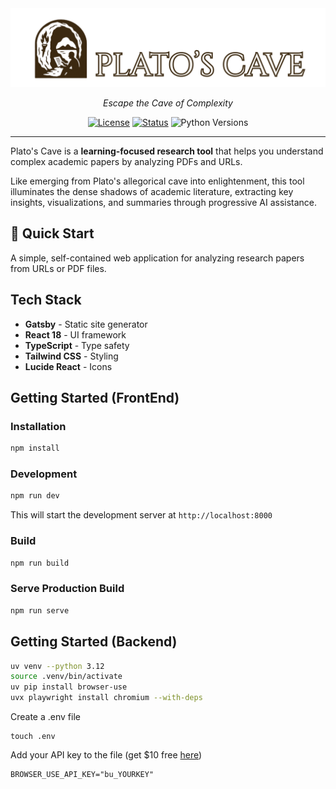 <div align="center">
<img src="docs/img/banner.png" alt="Plato's Cave Logo">


_Escape the Cave of Complexity_

[![License](https://img.shields.io/badge/license-MIT-blue.svg)](LICENSE)
[![Status](https://img.shields.io/badge/status-prototype-yellow)]()
![Python Versions](https://img.shields.io/badge/python-3.10%20%7C%203.11%20%7C%203.12%20%7C%203.13-orange)
</div>

---

Plato's Cave is a **learning-focused research tool** that helps you understand complex academic papers by analyzing PDFs and URLs. 

Like emerging from Plato's allegorical cave into enlightenment, this tool illuminates the dense shadows of academic literature, extracting key insights, visualizations, and summaries through progressive AI assistance.

## 🚀 Quick Start

A simple, self-contained web application for analyzing research papers from URLs or PDF files.

## Tech Stack

- **Gatsby** - Static site generator
- **React 18** - UI framework
- **TypeScript** - Type safety
- **Tailwind CSS** - Styling
- **Lucide React** - Icons

## Getting Started (FrontEnd)

### Installation

```bash
npm install
```

### Development

```bash
npm run dev
```

This will start the development server at `http://localhost:8000`

### Build

```bash
npm run build
```

### Serve Production Build

```bash
npm run serve
```

## Getting Started (Backend)

```bash
uv venv --python 3.12
source .venv/bin/activate
uv pip install browser-use
uvx playwright install chromium --with-deps
```

Create a .env file
```
touch .env
```

Add your API key to the file (get $10 free [here](https://cloud.browser-use.com/dashboard/api))
```
BROWSER_USE_API_KEY="bu_YOURKEY"
```
